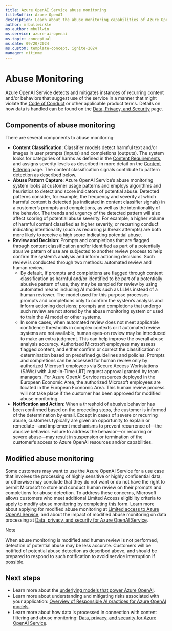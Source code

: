 ```yaml
---
title: Azure OpenAI Service abuse monitoring
titleSuffix: Azure OpenAI
description: Learn about the abuse monitoring capabilities of Azure OpenAI Service
author: mrbullwinkle
ms.author: mbullwin
ms.service: azure-ai-openai
ms.topic: conceptual
ms.date: 09/20/2024
ms.custom: template-concept, ignite-2024
manager: nitinme
---
```


# Abuse Monitoring

Azure OpenAI Service detects and mitigates instances of recurring content and/or behaviors that suggest use of the service in a manner that might violate the [Code of Conduct](/legal/cognitive-services/openai/code-of-conduct?context=/azure/ai-services/openai/context/context) or other applicable product terms. Details on how data is handled can be found on the [Data, Privacy, and Security](/legal/cognitive-services/openai/data-privacy?context=/azure/ai-services/openai/context/context) page.

## Components of abuse monitoring

There are several components to abuse monitoring:

- **Content Classification**: Classifier models detect harmful text and/or images in user prompts (inputs) and completions (outputs). The system looks for categories of harms as defined in the [Content Requirements](/legal/cognitive-services/openai/code-of-conduct?context=/azure/ai-services/openai/context/context), and assigns severity levels as described in more detail on the [Content Filtering](/azure/ai-services/openai/concepts/content-filter) page. The content classification signals contribute to pattern detection as described below.  
- **Abuse Pattern Capture**: Azure OpenAI Service’s abuse monitoring system looks at customer usage patterns and employs algorithms and heuristics to detect and score indicators of potential abuse. Detected patterns consider, for example, the frequency and severity at which harmful content is detected (as indicated in content classifier signals) in a customer’s prompts and completions, as well as the intentionality of the behavior. The trends and urgency of the detected pattern will also affect scoring of potential abuse severity.
    For example, a higher volume of harmful content classified as higher severity, or recurring conduct indicating intentionality (such as recurring jailbreak attempts) are both more likely to receive a high score indicating potential abuse. 
- **Review and Decision**: Prompts and completions that are flagged through content classification and/or identified as part of a potentially abusive pattern of use are subjected to another review process to help confirm the system’s analysis and inform actioning decisions. Such review is conducted through two methods: automated review and human review.
    - By default, if prompts and completions are flagged through content classification as harmful and/or identified to be part of a potentially abusive pattern of use, they may be sampled for review by using automated means including AI models such as LLMs instead of a human reviewer. The model used for this purpose processes prompts and completions only to confirm the system’s analysis and inform actioning decisions; prompts and completions that undergo such review are not stored by the abuse monitoring system or used to train the AI model or other systems.
    - In some cases, when automated review does not meet applicable confidence thresholds in complex contexts or if automated review systems are not available, human eyes-on review may be introduced to make an extra judgment. This can help improve the overall abuse analysis accuracy. Authorized Microsoft employees may assess flagged content, and either confirm or correct the classification or determination based on predefined guidelines and policies. Prompts and completions can be accessed for human review only by authorized Microsoft employees via Secure Access Workstations (SAWs) with Just-In-Time (JIT) request approval granted by team managers. For Azure OpenAI Service resources deployed in the European Economic Area, the authorized Microsoft employees are located in the European Economic Area. This human review process will not take place if the customer has been approved for modified abuse monitoring. 
- **Notification and Action**: When a threshold of abusive behavior has been confirmed based on the preceding steps, the customer is informed of the determination by email. Except in cases of severe or recurring abuse, customers typically are given an opportunity to explain or remediate—and implement mechanisms to prevent recurrence of—the abusive behavior. Failure to address the behavior—or recurring or severe abuse—may result in suspension or termination of the customer’s access to Azure OpenAI resources and/or capabilities.

## Modified abuse monitoring 

Some customers may want to use the Azure OpenAI Service for a use case that involves the processing of highly sensitive or highly confidential data, or otherwise may conclude that they do not want or do not have the right to permit Microsoft to store and conduct human review on their prompts and completions for abuse detection. To address these concerns, Microsoft allows customers who meet additional Limited Access eligibility criteria to apply to modify abuse monitoring by completing [this ](https://customervoice.microsoft.com/Pages/ResponsePage.aspx?id=v4j5cvGGr0GRqy180BHbR7en2Ais5pxKtso_Pz4b1_xUOE9MUTFMUlpBNk5IQlZWWkcyUEpWWEhGOCQlQCN0PWcu)form. Learn more about applying for modified abuse monitoring at [Limited access to Azure OpenAI Service](/legal/cognitive-services/openai/limited-access?context=%2Fazure%2Fai-services%2Fopenai%2Fcontext%2Fcontext), and about the impact of modified abuse monitoring on data processing at [Data, privacy, and security for Azure OpenAI Service](/legal/cognitive-services/openai/data-privacy?context=%2Fazure%2Fai-services%2Fopenai%2Fcontext%2Fcontext&tabs=azure-portal).    

> [!NOTE]
> When abuse monitoring is modified and human review is not performed, detection of potential abuse may be less accurate. Customers will be notified of potential abuse detection as described above, and should be prepared to respond to such notification to avoid service interruption if possible.  

## Next steps

- Learn more about the [underlying models that power Azure OpenAI](../concepts/models.md).
- Learn more about understanding and mitigating risks associated with your application: [Overview of Responsible AI practices for Azure OpenAI models](/legal/cognitive-services/openai/overview?context=/azure/ai-services/openai/context/context).
- Learn more about how data is processed in connection with content filtering and abuse monitoring: [Data, privacy, and security for Azure OpenAI Service](/legal/cognitive-services/openai/data-privacy?context=/azure/ai-services/openai/context/context#preventing-abuse-and-harmful-content-generation).
